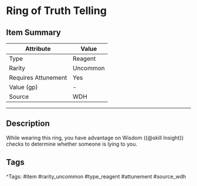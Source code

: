# Ring of Truth Telling

## Item Summary

| Attribute            | Value                        |
|----------------------|------------------------------|
| Type                 | Reagent |
| Rarity               | Uncommon             |
| Requires Attunement  | Yes                |
| Value (gp)           | -    |
| Source               | WDH |

---

## Description

While wearing this ring, you have advantage on Wisdom ({@skill Insight}) checks to determine whether someone is lying to you.

## Tags

^Tags: #item #rarity_uncommon #type_reagent #attunement #source_wdh